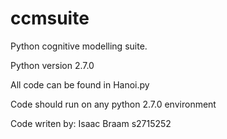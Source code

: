 ccmsuite
========
Python cognitive modelling suite.  

Python version 2.7.0

All code can be found in Hanoi.py

Code should run on any python 2.7.0 environment

Code writen by: Isaac Braam s2715252
